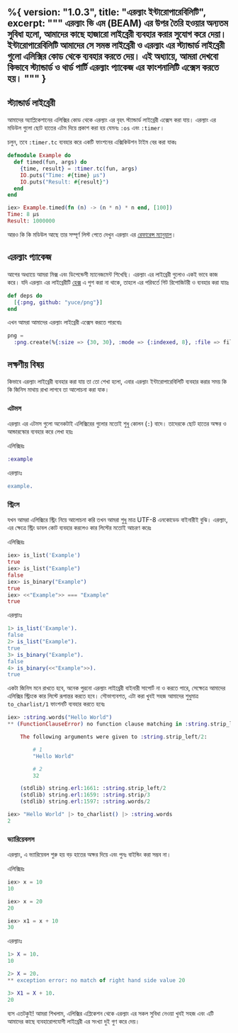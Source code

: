 %{
  version: "1.0.3",
  title: "এরল্যাং ইন্টারোপারেবিলিটি",
  excerpt: """
  এরল্যাং ভি এম (BEAM) এর উপর তৈরি হওয়ার অন্যতম সুবিধা হলো, আমাদের কাছে হাজারো লাইব্রেরী ব্যবহার করার সুযোগ করে দেয়া।
  ইন্টারোপারেবিলিটি আমাদের সে সমস্ত লাইব্রেরী ও এরল্যাং এর স্ট্যান্ডার্ড লাইব্রেরী গুলো এলিক্সির কোড থেকে ব্যবহার করতে দেয়।
  এই অধ্যায়ে, আমরা দেখবো কিভাবে স্ট্যান্ডার্ড ও থার্ড পার্টি এরল্যাং প্যাকেজ এর ফাংশনালিটি এক্সেস করতে হয়।
  """
}
---

## স্ট্যান্ডার্ড লাইব্রেরী

আমাদের অ্যাপ্লিকেশানের এলিক্সির কোড থেকে এরল্যাং এর বৃহৎ স্ট্যান্ডার্ড লাইব্রেরী এক্সেস করা যায়।
এরল্যাং এর মডিউল গুলো ছোট হাতের এটম দিয়ে প্রকাশ করা হয় যেমনঃ `:os` এবং `:timer`।

চলুন, তবে `:timer.tc` ব্যবহার করে একটি ফাংশনের এক্সিকিউশন টাইম বের করা যাকঃ 

```elixir
defmodule Example do
  def timed(fun, args) do
    {time, result} = :timer.tc(fun, args)
    IO.puts("Time: #{time} μs")
    IO.puts("Result: #{result}")
  end
end

iex> Example.timed(fn (n) -> (n * n) * n end, [100])
Time: 8 μs
Result: 1000000
```

আরও কি কি মডিউল আছে তার সম্পূর্ণ লিস্ট পেতে দেখুন এরল্যাং এর [রেফারেন্স ম্যানুয়াল](http://erlang.org/doc/apps/stdlib/)।

## এরল্যাং প্যাকেজ

আগের অধ্যায়ে আমরা মিক্স এবং ডিপেন্ডেসী ম্যানেজমেন্ট শিখেছি।
এরল্যাং এর  লাইব্রেরী গুলোও একই ভাবে কাজ করে।
যদি এরল্যাং এর লাইব্রেরীটি [হেক্স](https://hex.pm) এ পুশ করা না থাকে, তাহলে এর পরিবর্তে গিট রিপোজিটরী ও ব্যবহার করা যায়ঃ

```elixir
def deps do
  [{:png, github: "yuce/png"}]
end
```

এখন আমরা আমাদের এরল্যাং লাইব্রেরী এক্সেস করতে পারবোঃ

```elixir
png =
  :png.create(%{:size => {30, 30}, :mode => {:indexed, 8}, :file => file, :palette => palette})
```

## লক্ষণীয় বিষয়

কিভাবে এরল্যাং লাইব্রেরী ব্যবহার করা যায় তা তো শেখা হলো, এবার এরল্যাং ইন্টারোপারেবিলিটি ব্যবহার করার সময় কি কি জিনিস মাথায় রাখা লাগবে তা আলোচনা করা যাক। 

### এটমস

এরল্যাং এর এটমস গুলো অনেকটাই এলিক্সিরের গুলোর মতোই শুধু কোলন (`:`) বাদে।
তাদেরকে ছোট হাতের অক্ষর ও আন্ডারস্কোর ব্যবহার করে লেখা হয়ঃ

এলিক্সিরঃ

```elixir
:example
```

এরল্যাংঃ

```erlang
example.
```

### স্ট্রিংস 

যখন আমরা এলিক্সিরে স্ট্রিং নিয়ে আলোচনা করি তখন আমরা শুধু মাত্র UTF-8 এনকোডেড বাইনারীই বুঝি।
এরল্যাং, এর ক্ষেত্রে স্ট্রিং ডাবল কোট ব্যবহার করলেও কার লিস্টের মতোই আচরণ করেঃ

এলিক্সিরঃ

```elixir
iex> is_list('Example')
true
iex> is_list("Example")
false
iex> is_binary("Example")
true
iex> <<"Example">> === "Example"
true
```

এরল্যাংঃ

```erlang
1> is_list('Example').
false
2> is_list("Example").
true
3> is_binary("Example").
false
4> is_binary(<<"Example">>).
true
```

একটা জিনিস মনে রাখতে হবে, অনেক পুরনো এরল্যাং লাইব্রেরী বাইনারী সাপোর্ট না ও করতে পারে, সেক্ষেত্রে আমাদের এলিক্সির স্ট্রিংকে কার লিস্টে রূপান্তর করতে হবে।
সৌভাগ্যবশত, এটা করা খুবই সহজ আমাদের শুধুমাত্র `to_charlist/1` ফাংশনটি ব্যবহার করতে হবেঃ

```elixir
iex> :string.words("Hello World")
** (FunctionClauseError) no function clause matching in :string.strip_left/2

    The following arguments were given to :string.strip_left/2:

        # 1
        "Hello World"

        # 2
        32

    (stdlib) string.erl:1661: :string.strip_left/2
    (stdlib) string.erl:1659: :string.strip/3
    (stdlib) string.erl:1597: :string.words/2

iex> "Hello World" |> to_charlist() |> :string.words
2
```

### ভ্যারিয়েবলস

এরল্যাং, এ ভ্যারিয়েবল শুরু হয় বড় হাতের অক্ষর দিয়ে এবং পুনঃ বাইন্ডিং করা সম্ভব না। 

এলিক্সিরঃ

```elixir
iex> x = 10
10

iex> x = 20
20

iex> x1 = x + 10
30
```

এরল্যাংঃ 

```erlang
1> X = 10.
10

2> X = 20.
** exception error: no match of right hand side value 20

3> X1 = X + 10.
20
```

ব্যস এতটকুই! আমরা শিখলাম, এলিক্সির এপ্লিকেশন থেকে এরল্যাং এর সকল সুবিধা নেওয়া খুবই সহজ এবং এটি আমাদের কাছে ব্যবহারোপযোগী লাইব্রেরী এর সংখ্যা দুই গুণ করে দেয়।
